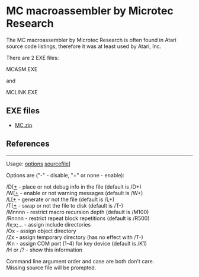 # MC macroassembler by Microtec Research  
The MC macroassembler by Microtec Research is often found in Atari source code listings, therefore it was at least used by Atari, Inc.  
  
There are 2 EXE files:  
  
MCASM.EXE  
  
and  
  
MCLINK.EXE  
  
## EXE files  
- [MC.zip](attachments/MC.zip)  
  
## References  
---
  
Usage: [options](../options/index.md) [sourcefile](../sourcefile/index.md)]  
  
Options are ("-" - disable, "+" or none - enable):  
  
/D[[+](../-/index.md)    - place or not debug info in the file (default is /D+)  
/W[[+](../-/index.md)    - enable or not warning messages (default is /W+)  
/L[[+](../-/index.md)    - generate or not the file (default is /L+)  
/T[[+](../-/index.md)    - swap or not the file to disk (default is /T-)  
/Mnnnn      - restrict macro recursion depth (default is /M100)  
/Rnnnn      - restrict repeat block repetitions (default is /R500)  
/Ix;x;...   - assign include directories  
/Ox         - assign object directory  
/Zx         - assign temporary directory (has no effect with /T-)  
/Kn         - assign COM port (1-4) for key device (default is /K1)  
/H or /?    - show this information  
  
Command line argument order and case are both don't care.  
Missing source file will be prompted.  
